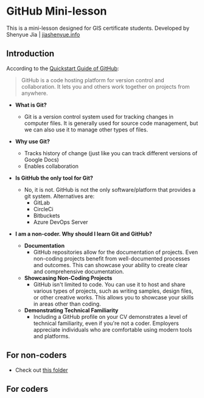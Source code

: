 # GitHub Mini-lesson
 
This is a mini-lesson designed for GIS certificate students.
Developed by Shenyue Jia | [jiashenyue.info](jiashenyue.info)

## Introduction
According to the [Quickstart Guide of GitHub](https://docs.github.com/en/get-started/quickstart/hello-world):
>GitHub is a code hosting platform for version control and collaboration. It lets you and others work together on projects from anywhere.

- **What is Git?**
  - Git is a version control system used for tracking changes in computer files. It is generally used for source code management, but we can also use it to manage other types of files.
 
- **Why use Git?**
  - Tracks history of change (just like you can track different versions of Google Docs)
  - Enables collaboration 
- **Is GitHub the only tool for Git?**
  - No, it is not. GitHub is not the only software/platform that provides a git system. Alternatives are:
    - GitLab
    - CircleCi
    - Bitbuckets
    - Azure DevOps Server
- **I am a non-coder. Why should I learn Git and GitHub?**
  - **Documentation**
    - GitHub repositories allow for the documentation of projects. Even non-coding projects benefit from well-documented processes and outcomes. This can showcase your ability to create clear and comprehensive documentation.
  - **Showcasing Non-Coding Projects**
    - GitHub isn't limited to code. You can use it to host and share various types of projects, such as writing samples, design files, or other creative works. This allows you to showcase your skills in areas other than coding.
  - **Demonstrating Technical Familiarity**
    - Including a GitHub profile on your CV demonstrates a level of technical familiarity, even if you're not a coder. Employers appreciate individuals who are comfortable using modern tools and platforms.


## For non-coders

- Check out [this folder](https://github.com/jiashenyue/github-mini-lesson/tree/main/non-coder)

## For coders
